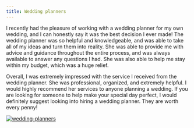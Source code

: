 ```yaml
---
title: Wedding planners
---
```


I recently had the pleasure of working with a wedding planner for my own wedding, and I can honestly say it was the best decision I ever made! The wedding planner was so helpful and knowledgeable, and was able to take all of my ideas and turn them into reality. She was able to provide me with advice and guidance throughout the entire process, and was always available to answer any questions I had. She was also able to help me stay within my budget, which was a huge relief.

Overall, I was extremely impressed with the service I received from the wedding planner. She was professional, organized, and extremely helpful. I would highly recommend her services to anyone planning a wedding. If you are looking for someone to help make your special day perfect, I would definitely suggest looking into hiring a wedding planner. They are worth every penny!

[![wedding-planners](<https://dabuttonfactory.com/button.png?t=CHECK+SERVICE&f=Noto+Sans-Bold&ts=26&tc=fff&hp=45&vp=20&c=11&bgt=unicolored&bgc=4bd42f>)](<https://www.bark.com/?a_aid=5d2d0e83cdc39>)